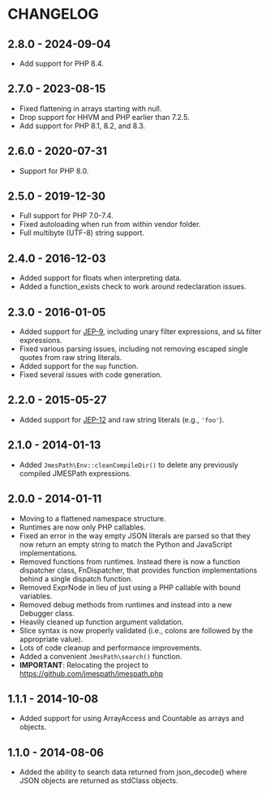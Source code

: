 # CHANGELOG

## 2.8.0 - 2024-09-04

* Add support for PHP 8.4.

## 2.7.0 - 2023-08-15

* Fixed flattening in arrays starting with null.
* Drop support for HHVM and PHP earlier than 7.2.5.
* Add support for PHP 8.1, 8.2, and 8.3.

## 2.6.0 - 2020-07-31

* Support for PHP 8.0.

## 2.5.0 - 2019-12-30

* Full support for PHP 7.0-7.4.
* Fixed autoloading when run from within vendor folder.
* Full multibyte (UTF-8) string support.

## 2.4.0 - 2016-12-03

* Added support for floats when interpreting data.
* Added a function_exists check to work around redeclaration issues.

## 2.3.0 - 2016-01-05

* Added support for [JEP-9](https://github.com/jmespath/jmespath.site/blob/master/docs/proposals/improved-filters.rst),
  including unary filter expressions, and `&&` filter expressions.
* Fixed various parsing issues, including not removing escaped single quotes
  from raw string literals.
* Added support for the `map` function.
* Fixed several issues with code generation.

## 2.2.0 - 2015-05-27

* Added support for [JEP-12](https://github.com/jmespath/jmespath.site/blob/master/docs/proposals/raw-string-literals.rst)
  and raw string literals (e.g., `'foo'`).

## 2.1.0 - 2014-01-13

* Added `JmesPath\Env::cleanCompileDir()` to delete any previously compiled
  JMESPath expressions.

## 2.0.0 - 2014-01-11

* Moving to a flattened namespace structure.
* Runtimes are now only PHP callables.
* Fixed an error in the way empty JSON literals are parsed so that they now
  return an empty string to match the Python and JavaScript implementations.
* Removed functions from runtimes. Instead there is now a function dispatcher
  class, FnDispatcher, that provides function implementations behind a single
  dispatch function.
* Removed ExprNode in lieu of just using a PHP callable with bound variables.
* Removed debug methods from runtimes and instead into a new Debugger class.
* Heavily cleaned up function argument validation.
* Slice syntax is now properly validated (i.e., colons are followed by the
  appropriate value).
* Lots of code cleanup and performance improvements.
* Added a convenient `JmesPath\search()` function.
* **IMPORTANT**: Relocating the project to https://github.com/jmespath/jmespath.php

## 1.1.1 - 2014-10-08

* Added support for using ArrayAccess and Countable as arrays and objects.

## 1.1.0 - 2014-08-06

* Added the ability to search data returned from json_decode() where JSON
  objects are returned as stdClass objects.
